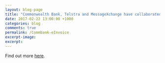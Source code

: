 ```yaml
---
layout: blog-page
title: "Commonwealth Bank, Telstra and MessageXchange have collaborated to perform Australia’s first end-to-end electronic invoicing experiment with leadership from the Digital Business Council."
date: 2017-02-22 13:00:00 +1000
categories: blog
comments: true
permalink: /Commbank-eInvoice
excerpt-image:
excerpt:
---
```


Find out more <a href="https://www.commbank.com.au/guidance/newsroom/australian-businesses-could-be-saving-7-to-10-billion-with-e-invoicing-201702.html">here</a>.
